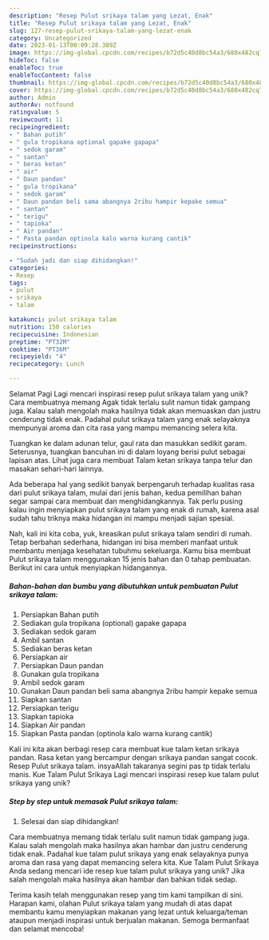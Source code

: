 ```yaml
---
description: "Resep Pulut srikaya talam yang Lezat, Enak"
title: "Resep Pulut srikaya talam yang Lezat, Enak"
slug: 127-resep-pulut-srikaya-talam-yang-lezat-enak
category: Uncategorized
date: 2023-01-13T00:09:28.389Z
image: https://img-global.cpcdn.com/recipes/b72d5c40d8bc54a3/680x482cq70/pulut-srikaya-talam-foto-resep-utama.jpg
hideToc: false
enableToc: true
enableTocContent: false
thumbnail: https://img-global.cpcdn.com/recipes/b72d5c40d8bc54a3/680x482cq70/pulut-srikaya-talam-foto-resep-utama.jpg
cover: https://img-global.cpcdn.com/recipes/b72d5c40d8bc54a3/680x482cq70/pulut-srikaya-talam-foto-resep-utama.jpg
author: Admin
authorAv: notfound
ratingvalue: 5
reviewcount: 11
recipeingredient:
- " Bahan putih"
- " gula tropikana optional gapake gapapa"
- " sedok garam"
- " santan"
- " beras ketan"
- " air"
- " Daun pandan"
- " gula tropikana"
- " sedok garam"
- " Daun pandan beli sama abangnya 2ribu hampir kepake semua"
- " santan"
- " terigu"
- " tapioka"
- " Air pandan"
- " Pasta pandan optinola kalo warna kurang cantik"
recipeinstructions:

- "Sudah jadi dan siap dihidangkan!"
categories:
- Resep
tags:
- pulut
- srikaya
- talam

katakunci: pulut srikaya talam 
nutrition: 150 calories
recipecuisine: Indonesian
preptime: "PT32M"
cooktime: "PT36M"
recipeyield: "4"
recipecategory: Lunch

---
```



Selamat Pagi Lagi mencari inspirasi resep pulut srikaya talam yang unik? Cara membuatnya memang Agak tidak terlalu sulit namun tidak gampang juga. Kalau salah mengolah maka hasilnya tidak akan memuaskan dan justru cenderung tidak enak. Padahal pulut srikaya talam yang enak selayaknya mempunyai aroma dan cita rasa yang mampu memancing selera kita.


Tuangkan ke dalam adunan telur, gaul rata dan masukkan sedikit garam. Seterusnya, tuangkan bancuhan ini di dalam loyang berisi pulut sebagai lapisan atas. Lihat juga cara membuat Talam ketan srikaya tanpa telur dan masakan sehari-hari lainnya.

Ada beberapa hal yang sedikit banyak berpengaruh terhadap kualitas rasa dari pulut srikaya talam, mulai dari jenis bahan, kedua pemilihan bahan segar sampai cara membuat dan menghidangkannya. Tak perlu pusing kalau ingin menyiapkan pulut srikaya talam yang enak di rumah, karena asal sudah tahu triknya maka hidangan ini mampu menjadi sajian spesial.


Nah, kali ini kita coba, yuk, kreasikan pulut srikaya talam sendiri di rumah. Tetap berbahan sederhana, hidangan ini bisa memberi manfaat untuk membantu menjaga kesehatan tubuhmu sekeluarga. Kamu bisa membuat Pulut srikaya talam menggunakan 15 jenis bahan dan 0 tahap pembuatan. Berikut ini cara untuk menyiapkan hidangannya.

<!--inarticleads1-->

##### Bahan-bahan dan bumbu yang dibutuhkan untuk pembuatan Pulut srikaya talam:

1. Persiapkan  Bahan putih
1. Sediakan  gula tropikana (optional) gapake gapapa
1. Sediakan  sedok garam
1. Ambil  santan
1. Sediakan  beras ketan
1. Persiapkan  air
1. Persiapkan  Daun pandan
1. Gunakan  gula tropikana
1. Ambil  sedok garam
1. Gunakan  Daun pandan beli sama abangnya 2ribu hampir kepake semua
1. Siapkan  santan
1. Persiapkan  terigu
1. Siapkan  tapioka
1. Siapkan  Air pandan
1. Siapkan  Pasta pandan (optinola kalo warna kurang cantik)


Kali ini kita akan berbagi resep cara membuat kue talam ketan srikaya pandan. Rasa ketan yang bercampur dengan srikaya pandan sangat cocok. Resep Pulut srikaya talam. insyaAllah takaranya segini pas tp tidak terlalu manis. Kue Talam Pulut Srikaya Lagi mencari inspirasi resep kue talam pulut srikaya yang unik? 

<!--inarticleads2-->

##### Step by step untuk memasak Pulut srikaya talam:


1. Selesai dan siap dihidangkan!

Cara membuatnya memang tidak terlalu sulit namun tidak gampang juga. Kalau salah mengolah maka hasilnya akan hambar dan justru cenderung tidak enak. Padahal kue talam pulut srikaya yang enak selayaknya punya aroma dan rasa yang dapat memancing selera kita. Kue Talam Pulut Srikaya Anda sedang mencari ide resep kue talam pulut srikaya yang unik? Jika salah mengolah maka hasilnya akan hambar dan bahkan tidak sedap. 

Terima kasih telah menggunakan resep yang tim kami tampilkan di sini. Harapan kami, olahan Pulut srikaya talam yang mudah di atas dapat membantu kamu menyiapkan makanan yang lezat untuk keluarga/teman ataupun menjadi inspirasi untuk berjualan makanan. Semoga bermanfaat dan selamat mencoba!
